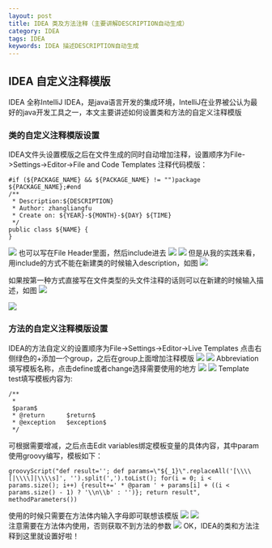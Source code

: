 ```yaml
---
layout: post
title: IDEA 类及方法注释（主要讲解DESCRIPTION自动生成）
category: IDEA
tags: IDEA
keywords: IDEA 描述DESCRIPTION自动生成
---
```


## IDEA 自定义注释模版
IDEA 全称IntelliJ IDEA，是java语言开发的集成环境，IntelliJ在业界被公认为最好的java开发工具之一，本文主要讲述如何设置类和方法的自定义注释模版
### 类的自定义注释模版设置

  IDEA文件头设置模版之后在文件生成的同时自动增加注释，设置顺序为File->Settings->Editor->File and Code Templates
  注释代码模版：
```
#if (${PACKAGE_NAME} && ${PACKAGE_NAME} != "")package ${PACKAGE_NAME};#end
/**
 * Description:${DESCRIPTION}
 * Author: zhangliangfu
 * Create on: ${YEAR}-${MONTH}-${DAY} ${TIME}
 */
public class ${NAME} {
}
```

<img src="http://github-blog.oss-cn-shenzhen.aliyuncs.com/1.png"/>
  也可以写在File Header里面，然后include进去
<img src="http://github-blog.oss-cn-shenzhen.aliyuncs.com/3.png"/>
<img src="http://github-blog.oss-cn-shenzhen.aliyuncs.com/2.png"/>
  但是从我的实践来看，用include的方式不能在新建类的时候输入description，如图
<img src="http://github-blog.oss-cn-shenzhen.aliyuncs.com/1201-4.png"/>  

  如果按第一种方式直接写在文件类型的头文件注释的话则可以在新建的时候输入描述，如图
<img src="http://github-blog.oss-cn-shenzhen.aliyuncs.com/1201-5.png"/>  

<img src="http://github-blog.oss-cn-shenzhen.aliyuncs.com/1201-6.png"/>

### 方法的自定义注释模版设置

  IDEA的方法自定义的设置顺序为File->Settings->Editor->Live Templates
  点击右侧绿色的+添加一个group，之后在group上面增加注释模版
<img src="http://github-blog.oss-cn-shenzhen.aliyuncs.com/1201-7.png"/>
<img src="http://github-blog.oss-cn-shenzhen.aliyuncs.com/1201-8.png"/>
Abbreviation填写模板名称，点击define或者change选择需要使用的地方
<img src="http://github-blog.oss-cn-shenzhen.aliyuncs.com/1201-11.png"/>
<img src="http://github-blog.oss-cn-shenzhen.aliyuncs.com/1201-10.png"/>
Template test填写模板内容为:
```
/**
 * 
 $param$
 * @return      $return$
 * @exception   $exception$
 */
```
  可根据需要增减，之后点击Edit variables绑定模板变量的具体内容，其中param使用groovy编写，模板如下：
```
groovyScript("def result=''; def params=\"${_1}\".replaceAll('[\\\\[|\\\\]|\\\\s]', '').split(',').toList(); for(i = 0; i < params.size(); i++) {result+=' * @param ' + params[i] + ((i < params.size() - 1) ? '\\n\\b' : '')}; return result", methodParameters())
```
使用的时候只需要在方法体内输入字母即可联想该模版
<img src="http://github-blog.oss-cn-shenzhen.aliyuncs.com/1201-9.png"/>
<img src="http://github-blog.oss-cn-shenzhen.aliyuncs.com/1201-12.png"/>  
  注意需要在方法体内使用，否则获取不到方法的参数
<img src="http://github-blog.oss-cn-shenzhen.aliyuncs.com/1201-13.png"/>
OK，IDEA的类和方法注释到这里就设置好啦！



